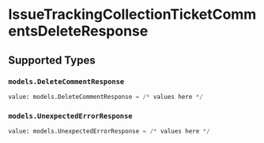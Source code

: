 # IssueTrackingCollectionTicketCommentsDeleteResponse


## Supported Types

### `models.DeleteCommentResponse`

```python
value: models.DeleteCommentResponse = /* values here */
```

### `models.UnexpectedErrorResponse`

```python
value: models.UnexpectedErrorResponse = /* values here */
```

